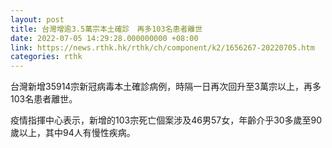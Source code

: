 ```yaml
---
layout: post
title: 台灣增逾3.5萬宗本土確診　再多103名患者離世
date: 2022-07-05 14:29:28.000000000 +08:00
link: https://news.rthk.hk/rthk/ch/component/k2/1656267-20220705.htm
categories: rthk
---
```


台灣新增35914宗新冠病毒本土確診病例，時隔一日再次回升至3萬宗以上，再多103名患者離世。

疫情指揮中心表示，新增的103宗死亡個案涉及46男57女，年齡介乎30多歲至90歲以上，其中94人有慢性疾病。
